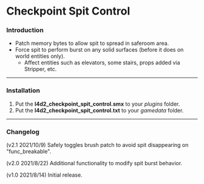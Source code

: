 # Checkpoint Spit Control

### Introduction
- Patch memory bytes to allow spit to spread in saferoom area.
- Force spit to perform burst on any solid surfaces (before it does on world entities only).
  - Affect entities such as elevators, some stairs, props added via Stripper, etc.

<hr>

### Installation
1. Put the **l4d2_checkpoint_spit_control.smx** to your _plugins_ folder.
2. Put the **l4d2_checkpoint_spit_control.txt** to your _gamedata_ folder.

<hr>

### Changelog
(v2.1 2021/10/9) Safely toggles brush patch to avoid spit disappearing on "func_breakable".

(v2.0 2021/8/22) Additional functionality to modify spit burst behavior.

(v1.0 2021/8/14) Initial release.
